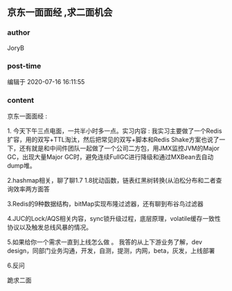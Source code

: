 ## 京东一面面经 ,求二面机会
### author 
JoryB
### post-time 

编辑于  2020-07-16 16:11:55
### content 
<div class="post-topic-des nc-post-content">
 <p>
  京东一面面经 :
 </p>
 <p>
  1. 今天下午三点电面，一共半小时多一点。实习内容 : 我实习主要做了一个Redis扩容，用的双写+TTL淘汰，然后把常见的双写+脚本和Redis Shake方案也说了一下，还有就是和中间件团队一起做了一个公司二方包，用JMX监控JVM的Major GC，出现大量Major GC时，避免连续FullGC进行降级和通过MXBean去自动dump堆。
 </p>
 <p>
  2.hashmap相关，聊了聊1.7 1.8扰动函数，链表红黑树转换(从泊松分布和二者查询效率两方面答
 </p>
 <p>
  3.Redis的9种数据结构，bitMap实现布隆过滤器，还有聊到布谷鸟过滤器
 </p>
 <p>
  4.JUC的Lock/AQS相关内容，sync锁升级过程，底层原理，volatile缓存一致性协议以及触发总线风暴的情况。
 </p>
 <p>
  5.如果给你一个需求一直到上线怎么做 。 我答的从上下游业务了解，dev design，同部门业务沟通，开发，自测，提测，内网，beta，灰发，上线部署
 </p>
 <p>
  6.反问
 </p>
 <p>
  跪求二面
 </p>
</div>
